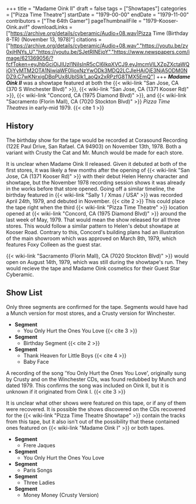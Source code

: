 +++
title = "Madame Oink II"
draft = false
tags = ["Showtapes"]
categories = ["Pizza Time Theatre"]
startDate = "1979-00-00"
endDate = "1979-11-00"
contributors = ["The 64th Gamer"]
pageThumbnailFile = "1979-Kooser-Oink.avif"
downloadLinks = ["https://archive.org/details/cyberamic/Audio+08.wav|Pizza Time (Birthday 8-TR) (November 13, 1978)"]
citations = ["https://archive.org/details/cyberamic/Audio+08.wav","https://youtu.be/zv0xjHNYs_U","https://youtu.be/SJetRINEjoY","https://www.newspapers.com/image/621369056/?fcfToken=eyJhbGciOiJIUzI1NiIsInR5cCI6IkpXVCJ9.eyJmcmVlLXZpZXctaWQiOjYyMTM2OTA1NiwiaWF0IjoxNzYwODk3MDQ2LCJleHAiOjE3NjA5ODM0NDZ9.C7wKNrxigDBqPUx8UblSIk1_aoQx2xRPzfG8TMX5EmQ"]
+++
***Madame Oink II*** was a showtape featured at both the {{< wiki-link "San Jose, CA (370 S Winchester Blvd)" >}}, {{< wiki-link "San Jose, CA (1371 Kooser Rd)" >}}, {{< wiki-link "Concord, CA (1975 Diamond Blvd)" >}}, and {{< wiki-link "Sacramento (Florin Mall), CA (7020 Stockton Blvd)" >}} *Pizza Time Theatres* in early-mid 1979. {{< cite 1 >}}

## History
The birthday show for the tape would be recorded at Corasound Recording (122E Paul Drive, San Rafael. CA 94903) on November 13th, 1978. Both a variant with Crusty the Cat and Mr. Munch would be made for each store.

It is unclear when Madame Oink II released. Given it debuted at both of the first stores, it was likely a few months after the opening of {{< wiki-link "San Jose, CA (1371 Kooser Rd)" >}} with their debut Helen Henny character and showtape, but the November 1978 recording session shows it was already in the works before that store opened. Going off a similar timeline, the birthday featured in {{< wiki-link "Sally 1 / Xmas / USA" >}} was recorded April 24th, 1979, and debuted in November. {{< cite 2 >}} This could place the tape right when the third {{< wiki-link "Pizza Time Theatre" >}} location opened at {{< wiki-link "Concord, CA (1975 Diamond Blvd)" >}} around the last week of May, 1979. That would mean the show released for all three stores. This would follow a similar pattern to Helen's debut showtape at Kooser Road. Contrary to this, Concord's building plans had an illustration of the main showroom which was approved on March 8th, 1979, which features Foxy Colleen as the guest star.

{{< wiki-link "Sacramento (Florin Mall), CA (7020 Stockton Blvd)" >}} would open on August 14th, 1979, which was still during the showtape's run. They would recieve the tape and Madame Oink cosmetics for their Guest Star Cyberamic.

## Show List
Only three segments are confirmed for the tape. Segments would have had a Munch version for most stores, and a Crusty version for Winchester.

- **Segment**
    - You Only Hurt the Ones You Love {{< cite 3 >}}
- **Segment**
    - Birthday Segment {{< cite 2 >}}
- **Segment**
    - Thank Heaven for Little Boys {{< cite 4 >}}
    - Baby Face

A recording of the song 'You Only Hurt the Ones You Love', originally sung by Crusty and on the Winchester CDs, was found redubbed by Munch and dated 1979. This confirms the song was included on Oink II, but it is unknown if it originated from Oink I. {{< cite 3 >}}

It is unclear what other shows were featured on this tape, or if any of them were recovered. It is possible the shows discovered on the CDs recovered for the {{< wiki-link "Pizza Time Theatre Showtape" >}} contain the tracks from this tape, but it also isn't out of the possibility that these contained ones featured on {{< wiki-link "Madame Oink I" >}} or both tapes.

- **Segment**
    - Frere Jaques
- **Segment**
    - You Only Hurt the Ones You Love
- **Segment**
    - Paris Songs
- **Segment**
    - Three Ladies
- **Segment**
    - Money Money (Crusty Version)